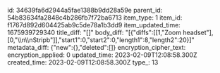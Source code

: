 id: 34639fa6d2944a5fae1388b9dd28a59e
parent_id: 54b83634fa2848c4b286fb7f72ba6713
item_type: 1
item_id: f1767d892d604425ab9c5de78a1b3dd9
item_updated_time: 1675939729340
title_diff: "[]"
body_diff: "[{\"diffs\":[[1,\"Zoom headset\"],[0,\"\\\n\\\nStripb\"]],\"start1\":0,\"start2\":0,\"length1\":8,\"length2\":20}]"
metadata_diff: {"new":{},"deleted":[]}
encryption_cipher_text: 
encryption_applied: 0
updated_time: 2023-02-09T12:08:58.300Z
created_time: 2023-02-09T12:08:58.300Z
type_: 13
